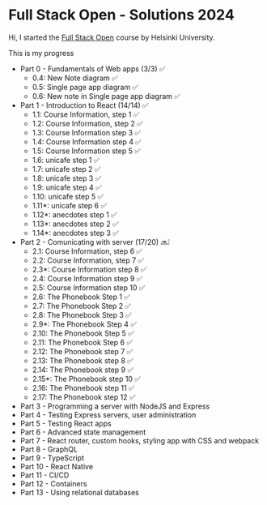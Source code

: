 # Full Stack Open - Solutions 2024

Hi, I started the [Full Stack Open](https://fullstackopen.com/en) course by Helsinki University.

This is my progress

- Part 0 - Fundamentals of Web apps (3/3) ✅
    - 0.4: New Note diagram ✅
    - 0.5: Single page app diagram ✅
    - 0.6: New note in Single page app diagram ✅
- Part 1 - Introduction to React  (14/14) ✅
    - 1.1: Course Information, step 1 ✅
    - 1.2: Course Information, step 2 ✅
    - 1.3: Course Information step 3 ✅
    - 1.4: Course Information step 4 ✅
    - 1.5: Course Information step 5 ✅
    - 1.6: unicafe step 1 ✅
    - 1.7: unicafe step 2 ✅
    - 1.8: unicafe step 3 ✅
    - 1.9: unicafe step 4 ✅
    - 1.10: unicafe step 5 ✅
    - 1.11*: unicafe step 6 ✅
    - 1.12*: anecdotes step 1 ✅
    - 1.13*: anecdotes step 2 ✅
    - 1.14*: anecdotes step 3 ✅
- Part 2 - Comunicating with server (17/20) 🔜❕
    - 2.1: Course Information, step 6 ✅
    - 2.2: Course Information, step 7 ✅
    - 2.3*: Course Information step 8 ✅
    - 2.4: Course Information step 9 ✅
    - 2.5: Course Information step 10 ✅
    - 2.6: The Phonebook Step 1 ✅
    - 2.7: The Phonebook Step 2 ✅
    - 2.8: The Phonebook Step 3 ✅
    - 2.9*: The Phonebook Step 4 ✅
    - 2.10: The Phonebook Step 5 ✅
    - 2.11: The Phonebook Step 6 ✅
    - 2.12: The Phonebook step 7 ✅
    - 2.13: The Phonebook step 8 ✅
    - 2.14: The Phonebook step 9 ✅
    - 2.15*: The Phonebook step 10 ✅
    - 2.16: The Phonebook step 11 ✅
    - 2.17: The Phonebook step 12 ✅
- Part 3 - Programming a server with NodeJS and Express
- Part 4 - Testing Express servers, user administration
- Part 5 - Testing React apps
- Part 6 - Advanced state management
- Part 7 - React router, custom hooks, styling app with CSS and webpack
- Part 8 - GraphQL
- Part 9 - TypeScript
- Part 10 - React Native
- Part 11 - CI/CD
- Part 12 - Containers
- Part 13 - Using relational databases
